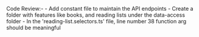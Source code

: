 Code Review:-
    - Add constant file to maintain the API endpoints
    - Create a folder with features like books, and reading lists under the data-access folder
    - In the 'reading-list.selectors.ts' file, line number 38 function arg should be meaningful
